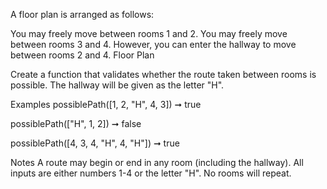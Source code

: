 A floor plan is arranged as follows:

You may freely move between rooms 1 and 2.
You may freely move between rooms 3 and 4.
However, you can enter the hallway to move between rooms 2 and 4.
Floor Plan

Create a function that validates whether the route taken between rooms is possible. The hallway will be given as the letter "H".

Examples
possiblePath([1, 2, "H", 4, 3]) ➞ true

possiblePath(["H", 1, 2]) ➞ false

possiblePath([4, 3, 4, "H", 4, "H"]) ➞ true

Notes
A route may begin or end in any room (including the hallway).
All inputs are either numbers 1-4 or the letter "H".
No rooms will repeat.